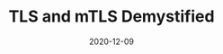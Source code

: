 ---
date: 2020-12-09
permalink: false
publisher: linkedin
tags:
  - security
  - protocols
  - tls
target_url: https://www.linkedin.com/pulse/tls-mtls-demystified-muhammad-atif-rafiq/
title: TLS and mTLS Demystified
---